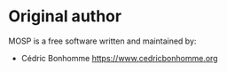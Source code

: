 # Original author

MOSP is a free software written and maintained by:

- Cédric Bonhomme https://www.cedricbonhomme.org
